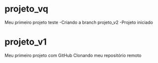 
# projeto_vq
Meu primeiro projeto teste
-Criando a branch projeto_v2 
-Projeto iniciado

# projeto_v1
Meu primeiro projeto com GitHub
Clonando meu repositório remoto

